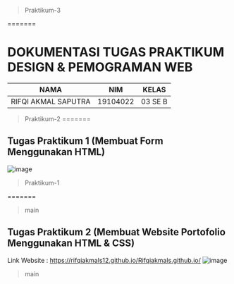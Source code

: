 > Praktikum-3

=======
# DOKUMENTASI TUGAS PRAKTIKUM DESIGN & PEMOGRAMAN WEB

| NAMA | NIM | KELAS
|--|--|--|
| RIFQI AKMAL SAPUTRA  | 19104022 | 03 SE B

> Praktikum-2
=======
## Tugas Praktikum 1 (Membuat Form Menggunakan HTML)
![image](https://user-images.githubusercontent.com/72428679/139146295-4fc9da6a-c9f7-4b0d-a849-a3f896530c14.png)


> Praktikum-1


=======
> main
## Tugas Praktikum 2 (Membuat Website Portofolio Menggunakan HTML & CSS) 
Link Website : https://rifqiakmals12.github.io/Rifqiakmals.github.io/
![image](https://user-images.githubusercontent.com/72428679/139165529-e860cbbf-e747-4174-a176-f780c43ac25f.png)
> main

